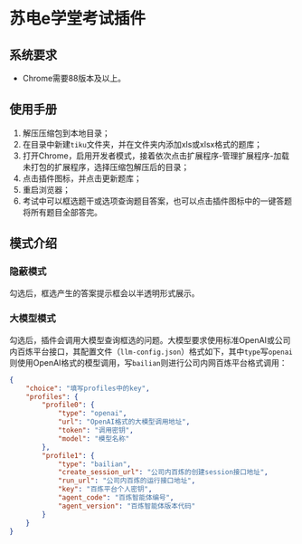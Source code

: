 # 苏电e学堂考试插件

## 系统要求

- Chrome需要88版本及以上。

## 使用手册

1. 解压压缩包到本地目录；
2. 在目录中新建`tiku`文件夹，并在文件夹内添加xls或xlsx格式的题库；
3. 打开Chrome，启用开发者模式，接着依次点击扩展程序-管理扩展程序-加载未打包的扩展程序，选择压缩包解压后的目录；
4. 点击插件图标，并点击更新题库；
5. 重启浏览器；
6. 考试中可以框选题干或选项查询题目答案，也可以点击插件图标中的一键答题将所有题目全部答完。

## 模式介绍

### 隐蔽模式

勾选后，框选产生的答案提示框会以半透明形式展示。

### 大模型模式

勾选后，插件会调用大模型查询框选的问题。大模型要求使用标准OpenAI或公司内百炼平台接口，其配置文件（`llm-config.json`）格式如下，其中`type`写`openai`则使用OpenAI格式的模型调用，写`bailian`则进行公司内网百炼平台格式调用：

```json
{
    "choice": "填写profiles中的key",
    "profiles": {
        "profile0": {
            "type": "openai",
            "url": "OpenAI格式的大模型调用地址",
            "token": "调用密钥",
            "model": "模型名称"
        },
        "profile1": {
            "type": "bailian",
            "create_session_url": "公司内百炼的创建session接口地址",
            "run_url": "公司内百炼的运行接口地址",
            "key": "百炼平台个人密钥",
            "agent_code": "百炼智能体编号",
            "agent_version": "百炼智能体版本代码"
        }
    }
}
```
